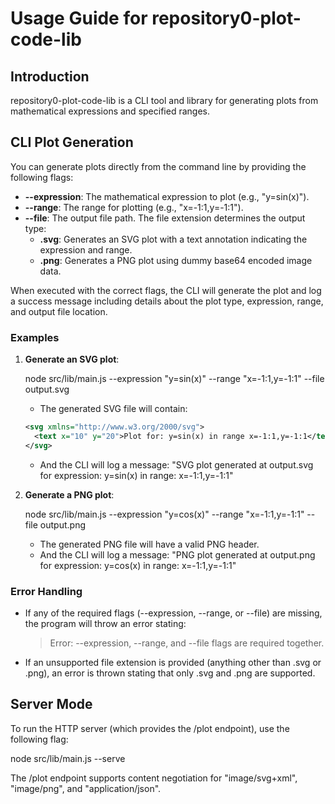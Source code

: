 # Usage Guide for repository0-plot-code-lib

## Introduction

repository0-plot-code-lib is a CLI tool and library for generating plots from mathematical expressions and specified ranges.

## CLI Plot Generation

You can generate plots directly from the command line by providing the following flags:

- **--expression**: The mathematical expression to plot (e.g., "y=sin(x)").
- **--range**: The range for plotting (e.g., "x=-1:1,y=-1:1").
- **--file**: The output file path. The file extension determines the output type:
  - **.svg**: Generates an SVG plot with a text annotation indicating the expression and range.
  - **.png**: Generates a PNG plot using dummy base64 encoded image data.

When executed with the correct flags, the CLI will generate the plot and log a success message including details about the plot type, expression, range, and output file location.

### Examples

1. **Generate an SVG plot**:

   node src/lib/main.js --expression "y=sin(x)" --range "x=-1:1,y=-1:1" --file output.svg

   - The generated SVG file will contain:
   ```xml
   <svg xmlns="http://www.w3.org/2000/svg">
     <text x="10" y="20">Plot for: y=sin(x) in range x=-1:1,y=-1:1</text>
   </svg>
   ```
   - And the CLI will log a message: "SVG plot generated at output.svg for expression: y=sin(x) in range: x=-1:1,y=-1:1"

2. **Generate a PNG plot**:

   node src/lib/main.js --expression "y=cos(x)" --range "x=-1:1,y=-1:1" --file output.png

   - The generated PNG file will have a valid PNG header.
   - And the CLI will log a message: "PNG plot generated at output.png for expression: y=cos(x) in range: x=-1:1,y=-1:1"

### Error Handling

- If any of the required flags (--expression, --range, or --file) are missing, the program will throw an error stating:

  > Error: --expression, --range, and --file flags are required together.

- If an unsupported file extension is provided (anything other than .svg or .png), an error is thrown stating that only .svg and .png are supported.

## Server Mode

To run the HTTP server (which provides the /plot endpoint), use the following flag:

   node src/lib/main.js --serve

The /plot endpoint supports content negotiation for "image/svg+xml", "image/png", and "application/json".
